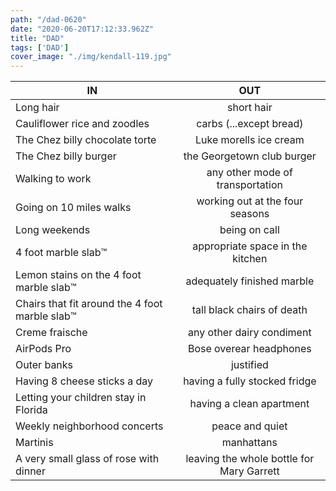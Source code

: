 ```yaml
---
path: "/dad-0620"
date: "2020-06-20T17:12:33.962Z"
title: "DAD"
tags: ['DAD']
cover_image: "./img/kendall-119.jpg"
---
```


| IN            | OUT           | 
| ------------- |:-------------:| 
Long hair | short hair
Cauliflower rice and zoodles | carbs (...except bread)
The Chez billy chocolate torte | Luke morells ice cream 
The Chez billy burger | the Georgetown club burger 
Walking to work | any other mode of transportation 
Going on 10 miles walks | working out at the four seasons 
Long weekends | being on call 
4 foot marble slab™️ | appropriate space in the kitchen 
Lemon stains on the 4 foot marble slab™️ | adequately finished marble
Chairs that fit around the 4 foot marble slab™️ | tall black chairs of death
Creme fraische | any other dairy condiment
AirPods Pro | Bose overear headphones
Outer banks | justified 
Having 8 cheese sticks a day | having a fully stocked fridge 
Letting your children stay in Florida | having a clean apartment
Weekly neighborhood concerts | peace and quiet 
Martinis | manhattans 
A very small glass of rose with dinner | leaving the whole bottle for Mary Garrett